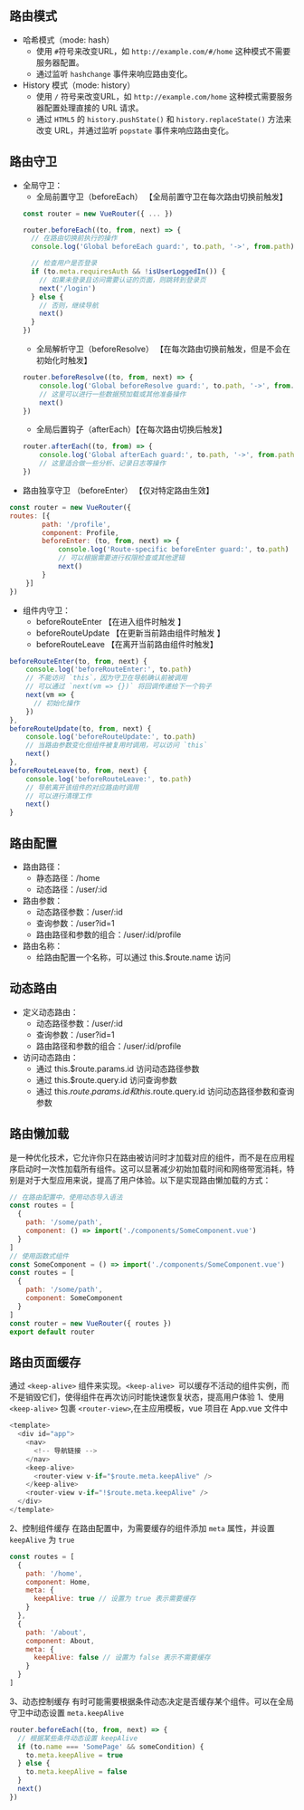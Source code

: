 ## 路由模式
* 哈希模式（mode: hash）
    * 使用 ` # `符号来改变URL，如 `http://example.com/#/home` 这种模式不需要服务器配置。
    * 通过监听 `hashchange` 事件来响应路由变化。
* History 模式（mode: history）
    * 使用 `/` 符号来改变URL，如 `http://example.com/home` 这种模式需要服务器配置处理直接的 URL 请求。
    * 通过 `HTML5` 的 `history.pushState()` 和 `history.replaceState()` 方法来改变 URL，并通过监听 `popstate` 事件来响应路由变化。
## 路由守卫
* 全局守卫：
    * 全局前置守卫（beforeEach） 【全局前置守卫在每次路由切换前触发】
    ```js
    const router = new VueRouter({ ... })

    router.beforeEach((to, from, next) => {
      // 在路由切换前执行的操作
      console.log('Global beforeEach guard:', to.path, '->', from.path)

      // 检查用户是否登录
      if (to.meta.requiresAuth && !isUserLoggedIn()) {
        // 如果未登录且访问需要认证的页面，则跳转到登录页
        next('/login')
      } else {
        // 否则，继续导航
        next()
      }
    })
    ```
    * 全局解析守卫（beforeResolve） 【在每次路由切换前触发，但是不会在初始化时触发】
    ```js
    router.beforeResolve((to, from, next) => {
        console.log('Global beforeResolve guard:', to.path, '->', from.path)
        // 这里可以进行一些数据预加载或其他准备操作
        next()
    })
    ```
    * 全局后置钩子（afterEach）【在每次路由切换后触发】
    ```js
    router.afterEach((to, from) => {
        console.log('Global afterEach guard:', to.path, '->', from.path)
        // 这里适合做一些分析、记录日志等操作
    })
    ```
* 路由独享守卫 （beforeEnter） 【仅对特定路由生效】
```js
const router = new VueRouter({
routes: [{
        path: '/profile',
        component: Profile,
        beforeEnter: (to, from, next) => {
            console.log('Route-specific beforeEnter guard:', to.path)
            // 可以根据需要进行权限检查或其他逻辑
            next()
        }  
    }]
})
```
* 组件内守卫：
    * beforeRouteEnter 【在进入组件时触发 】
    * beforeRouteUpdate 【在更新当前路由组件时触发 】
    * beforeRouteLeave 【在离开当前路由组件时触发】
```js
beforeRouteEnter(to, from, next) {
    console.log('beforeRouteEnter:', to.path)
    // 不能访问 `this`，因为守卫在导航确认前被调用
    // 可以通过 `next(vm => {})` 将回调传递给下一个钩子
    next(vm => {
      // 初始化操作
    })
},
beforeRouteUpdate(to, from, next) {
    console.log('beforeRouteUpdate:', to.path)
    // 当路由参数变化但组件被复用时调用，可以访问 `this`
    next()
},
beforeRouteLeave(to, from, next) {
    console.log('beforeRouteLeave:', to.path)
    // 导航离开该组件的对应路由时调用
    // 可以进行清理工作
    next()
}
```
## 路由配置
* 路由路径：
    * 静态路径：/home
    * 动态路径：/user/:id
* 路由参数：
    * 动态路径参数：/user/:id
    * 查询参数：/user?id=1
    * 路由路径和参数的组合：/user/:id/profile
* 路由名称：
    * 给路由配置一个名称，可以通过 this.$route.name 访问

## 动态路由
* 定义动态路由：
    * 动态路径参数：/user/:id
    * 查询参数：/user?id=1
    * 路由路径和参数的组合：/user/:id/profile
* 访问动态路由：
    * 通过 this.$route.params.id 访问动态路径参数
    * 通过 this.$route.query.id 访问查询参数
    * 通过 this.$route.params.id 和 this.$route.query.id 访问动态路径参数和查询参数

## 路由懒加载
是一种优化技术，它允许你只在路由被访问时才加载对应的组件，而不是在应用程序启动时一次性加载所有组件。这可以显著减少初始加载时间和网络带宽消耗，特别是对于大型应用来说，提高了用户体验。以下是实现路由懒加载的方式：
```js
// 在路由配置中，使用动态导入语法
const routes = [
  {
    path: '/some/path',
    component: () => import('./components/SomeComponent.vue')
  }
]
// 使用函数式组件
const SomeComponent = () => import('./components/SomeComponent.vue')
const routes = [
  {
    path: '/some/path',
    component: SomeComponent
  }
]
const router = new VueRouter({ routes })
export default router
```

## 路由页面缓存
通过 `<keep-alive>` 组件来实现。`<keep-alive> `可以缓存不活动的组件实例，而不是销毁它们，使得组件在再次访问时能快速恢复状态，提高用户体验
1、使用 `<keep-alive>` 包裹 `<router-view>`,在主应用模板，vue 项目在 App.vue 文件中
```js
<template>
  <div id="app">
    <nav>
      <!-- 导航链接 -->
    </nav>
    <keep-alive>
      <router-view v-if="$route.meta.keepAlive" />
    </keep-alive>
    <router-view v-if="!$route.meta.keepAlive" />
  </div>
</template>
```
2、控制组件缓存 在路由配置中，为需要缓存的组件添加 `meta` 属性，并设置 `keepAlive` 为 `true`
```js
const routes = [
  {
    path: '/home',
    component: Home,
    meta: {
      keepAlive: true // 设置为 true 表示需要缓存
    }
  },
  {
    path: '/about',
    component: About,
    meta: {
      keepAlive: false // 设置为 false 表示不需要缓存
    }
  }
]
```
3、动态控制缓存 有时可能需要根据条件动态决定是否缓存某个组件。可以在全局守卫中动态设置 `meta.keepAlive`
```js
router.beforeEach((to, from, next) => {
  // 根据某些条件动态设置 keepAlive
  if (to.name === 'SomePage' && someCondition) {
    to.meta.keepAlive = true
  } else {
    to.meta.keepAlive = false
  }
  next()
})
```
